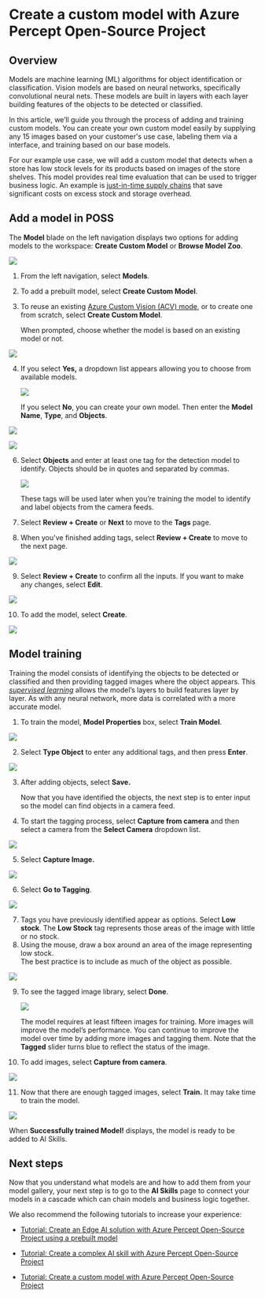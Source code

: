 # Create a custom model with Azure Percept Open-Source Project

## Overview

Models are machine learning (ML) algorithms for object identification or classification. Vision models are based on neural networks, specifically convolutional neural nets. These models are built in layers with each layer building features of the objects to be detected or classified.

In this article, we’ll guide you through the process of adding and training custom models. You can create your own custom model easily by supplying any 15 images based on your customer's use case, labeling them via a interface, and training based on our base models.

For our example use case, we will add a custom model that detects when a store has low stock levels for its products based on images of the store shelves. This model provides real time evaluation that can be used to trigger business logic. An example is [just-in-time supply chains](https://www.liveabout.com/just-in-time-jit-2221262#:\~:text=A%20just%2Din%2Dtime%20supply%20chain%20is%20one%20that%20moves%20synchronized%20with%20the%20subsequent%20operations) that save significant costs on excess stock and storage overhead.

## Add a model in POSS

The **Model** blade on the left navigation displays two options for adding models to the workspace: **Create Custom Model** or **Browse Model Zoo**.

![](./media/1764311277118aee1939d3d6de71a70c.png)

1.  From the left navigation, select **Models**.
2.  To add a prebuilt model, select **Create Custom Model**.
3.  To reuse an existing [Azure Custom Vision (ACV) mode](https://docs.microsoft.com/en-us/azure/cognitive-services/custom-vision-service/overview), or to create one from scratch, select **Create Custom Model**.

    When prompted, choose whether the model is based on an existing model or not.

![](./media/b835ebaaf679f77b65ea469bdf8d346a.png)

4.  If you select **Yes,** a dropdown list appears allowing you to choose from available models.

    ![](./media/213d25b05e45e2786acbc49403b7bc5b.png)

    If you select **No**, you can create your own model. Then enter the **Model Name**, **Type**, and **Objects**.

![](./media/47e4b4825eca44d66ef76dd5e54bc220.png)

![](./media/326cfc9977c999eb763901c3920b7f7d.png)

6.  Select **Objects** and enter at least one tag for the detection model to identify. Objects should be in quotes and separated by commas.

    ![](./media/ce1cc6e2e3dd4846f6ae958051c39511.png)

    These tags will be used later when you’re training the model to identify and label objects from the camera feeds.

7.  Select **Review + Create** or **Next** to move to the **Tags** page.
8.  When you've finished adding tags, select **Review + Create** to move to the next page.

![](./media/efdff115ebd1ac5988e09d7cd1aefac2.png)

9.  Select **Review + Create** to confirm all the inputs. If you want to make any changes, select **Edit**.

![](./media/bf00a8ace64970c3da335b4660153f77.png)

10.  To add the model, select **Create**.

![](./media/63c9948df94ad9329d4bc21f1ed04780.png)

## Model training

Training the model consists of identifying the objects to be detected or classified and then providing tagged images where the object appears. This [*supervised learning*](https://docs.microsoft.com/en-us/learn/modules/introduction-to-classical-machine-learning/) allows the model’s layers to build features layer by layer. As with any neural network, more data is correlated with a more accurate model.

1.  To train the model, **Model Properties** box, select **Train Model**.

![](./media/c552f72443fc4ba9df09f7b3ba47a0c4.png)

2.  Select **Type Object** to enter any additional tags, and then press **Enter**.

![](./media/4c990c318622c694306b8c2421a0218b.png)

3.  After adding objects, select **Save.**

    Now that you have identified the objects, the next step is to enter input so the model can find objects in a camera feed.

4.  To start the tagging process, select **Capture from camera** and then select a camera from the **Select Camera** dropdown list.

![](./media/e2250059b66fb4ba00db0709e45081d8.png)

5.  Select **Capture Image.**

![](./media/2cd7bb47072416fae27893e9ac52c07c.png)

6.  Select **Go to Tagging**.

![](./media/e58489f222cc1130967db12b2ff090a0.png)

7.  Tags you have previously identified appear as options. Select **Low stock**. The **Low Stock** tag represents those areas of the image with little or no stock.
8.  Using the mouse, draw a box around an area of the image representing low stock.   
    The best practice is to include as much of the object as possible.

![](./media/9b531aa2141135ca3d8e6e153f81623c.png)

9.  To see the tagged image library, select **Done**.

    ![](./media/7cb3690038117d24797fb2307ea32f23.png)

    The model requires at least fifteen images for training. More images will improve the model’s performance. You can continue to improve the model over time by adding more images and tagging them. Note that the **Tagged** slider turns blue to reflect the status of the image.

10.  To add images, select **Capture from camera**.

![](./media/2041854d4094a8f5dfc0039a29ac8356.png)

11.  Now that there are enough tagged images, select **Train.** It may take time to train the model.

![](./media/47a0517359d08420236a0b5745e0b3ba.png)

When **Successfully trained Model!** displays, the model is ready to be added to AI Skills.

## Next steps

Now that you understand what models are and how to add them from your model gallery, your next step is to go to the **AI Skills** page to connect your models in a cascade which can chain models and business logic together.

We also recommend the following tutorials to increase your experience:

- [Tutorial: Create an Edge AI solution with Azure Percept Open-Source Project using a prebuilt model](/docs/tutorial/Tutorial-Create-an-Edge-AI-solution-with-Azure-Percept-Open-Source-Project.md)

- [Tutorial: Create a complex AI skill with Azure Percept Open-Source Project](/docs/tutorial/Create-a-complex-AI-skill.md)

- [Tutorial: Create a custom model with Azure Percept Open-Source Project](/docs/tutorial/Create-a-custom-model.md)

